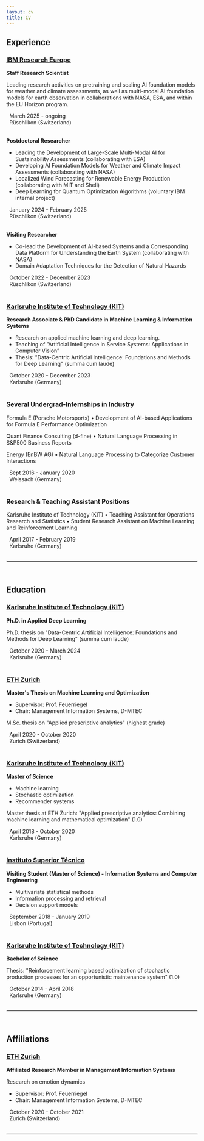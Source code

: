 ```yaml
---
layout: cv
title: CV
---
```


## Experience
### [IBM Research Europe](https://www.zurich.ibm.com/) 
**Staff Research Scientist**

Leading research activities on pretraining and scaling AI foundation models for weather and climate assessments, as well as multi-modal AI foundation models for earth observation in collaborations with NASA, ESA, and within the EU Horizon program.

<div><i class="fa fa-calendar" style="font-size: .7rem;"></i>   March 2025 - ongoing</div>
<div><i class="fa fa-map-marker" style="font-size: 1.2rem;"></i>   Rüschlikon (Switzerland)</div>
<br>

**Postdoctoral Researcher**

- Leading the Development of Large-Scale Multi-Modal AI for Sustainability Assessments (collaborating with ESA)
- Developing AI Foundation Models for Weather and Climate Impact Assessments (collaborating with NASA)
- Localized Wind Forecasting for Renewable Energy Production (collaborating with MIT and Shell)
- Deep Learning for Quantum Optimization Algorithms (voluntary IBM internal project)

<div><i class="fa fa-calendar" style="font-size: .7rem;"></i>   January 2024 - February 2025 </div>
<div><i class="fa fa-map-marker" style="font-size: 1.2rem;"></i>   Rüschlikon (Switzerland)</div>
<br>

**Visiting Researcher**

- Co-lead the Development of AI-based Systems and a Corresponding Data Platform for Understanding the Earth System (collaborating with NASA)
- Domain Adaptation Techniques for the Detection of Natural Hazards

<div><i class="fa fa-calendar" style="font-size: .7rem;"></i>   October 2022 - December 2023</div>
<div><i class="fa fa-map-marker" style="font-size: 1.2rem;"></i>   Rüschlikon (Switzerland)</div>
<br>


### [Karlsruhe Institute of Technology (KIT)](https://www.kit.edu/english/index.php) 
**Research Associate & PhD Candidate in Machine Learning & Information Systems**

- Research on applied machine learning and deep learning.
- Teaching of ”Artificial Intelligence in Service Systems: Applications in Computer Vision”
- Thesis: "Data-Centric Artificial Intelligence: Foundations and Methods for Deep Learning" (summa cum laude)

<div><i class="fa fa-calendar" style="font-size: .7rem;"></i>   October 2020 - December 2023</div>
<div><i class="fa fa-map-marker" style="font-size: 1.2rem;"></i>   Karlsruhe (Germany)</div>
<br>


### Several Undergrad-Internships in Industry
Formula E (Porsche Motorsports)
• Development of AI-based Applications for Formula E Performance Optimization 

Quant Finance Consulting (d-fine)
• Natural Language Processing in S&P500 Business Reports 

Energy (EnBW AG)
• Natural Language Processing to Categorize Customer Interactions
<div><i class="fa fa-calendar" style="font-size: .7rem;"></i>   Sept 2016 - January 2020</div>
<div><i class="fa fa-map-marker" style="font-size: 1.2rem;"></i>   Weissach (Germany)</div>
<br>

### Research & Teaching Assistant Positions
Karlsruhe Institute of Technology (KIT)
• Teaching Assistant for Operations Research and Statistics
• Student Research Assistant on Machine Learning and Reinforcement Learning
<div><i class="fa fa-calendar" style="font-size: .7rem;"></i>   April 2017 - February 2019</div>
<div><i class="fa fa-map-marker" style="font-size: 1.2rem;"></i>   Karlsruhe (Germany)</div>
<br>


<hr style="border:.5px solid lightgray"> <br>

## Education


### [Karlsruhe Institute of Technology (KIT)](https://www.kit.edu/english/index.php) 
**Ph.D. in Applied Deep Learning**

Ph.D. thesis on "Data-Centric Artificial Intelligence: Foundations and Methods for Deep Learning" (summa cum laude)

<div><i class="fa fa-calendar" style="font-size: .7rem;"></i>   October 2020 - March 2024</div>
<div><i class="fa fa-map-marker" style="font-size: 1.2rem;"></i>   Karlsruhe (Germany)</div>
<br>


### [ETH Zurich](https://mis.ethz.ch/) 
**Master's Thesis on Machine Learning and Optimization**
- Supervisor: Prof. Feuerriegel
- Chair: Management Information Systems, D-MTEC

M.Sc. thesis on "Applied prescriptive analytics" (highest grade)

<div><i class="fa fa-calendar" style="font-size: .7rem;"></i>   April 2020 - October 2020</div>
<div><i class="fa fa-map-marker" style="font-size: 1.2rem;"></i>   Zurich (Switzerland)</div>
<br>


### [Karlsruhe Institute of Technology (KIT)](https://www.kit.edu/english/index.php) 
**Master of Science**

- Machine learning
- Stochastic optimization
- Recommender systems

Master thesis at ETH Zurich: "Applied prescriptive analytics: Combining machine learning and mathematical optimization" (1.0)

<div><i class="fa fa-calendar" style="font-size: .7rem;"></i>   April 2018 - October 2020</div>
<div><i class="fa fa-map-marker" style="font-size: 1.2rem;"></i>   Karlsruhe (Germany)</div>
<br>



### [Instituto Superior Técnico](https://tecnico.ulisboa.pt/en/) 
**Visiting Student (Master of Science) - Information Systems and Computer Engineering**

- Multivariate statistical methods
- Information processing and retrieval
- Decision support models


<div><i class="fa fa-calendar" style="font-size: .7rem;"></i>   September 2018 - January 2019</div>
<div><i class="fa fa-map-marker" style="font-size: 1.2rem;"></i>   Lisbon (Portugal)</div>
<br>




### [Karlsruhe Institute of Technology (KIT)](https://www.kit.edu/english/index.php) 
**Bachelor of Science**

Thesis: "Reinforcement learning based optimization of stochastic production processes for an opportunistic maintenance system" (1.0)

<div><i class="fa fa-calendar" style="font-size: .7rem;"></i>   October 2014 - April 2018</div>
<div><i class="fa fa-map-marker" style="font-size: 1.2rem;"></i>   Karlsruhe (Germany)</div>
<br>
<hr style="border:.5px solid lightgray"> <br>

## Affiliations

### [ETH Zurich](https://mis.ethz.ch/) 
**Affiliated Research Member in Management Information Systems**

Research on emotion dynamics
- Supervisor: Prof. Feuerriegel
- Chair: Management Information Systems, D-MTEC

<div><i class="fa fa-calendar" style="font-size: .7rem;"></i>   October 2020 - October 2021</div>
<div><i class="fa fa-map-marker" style="font-size: 1.2rem;"></i>   Zurich (Switzerland)</div>
<br>
<hr style="border:.5px solid lightgray"> <br>

